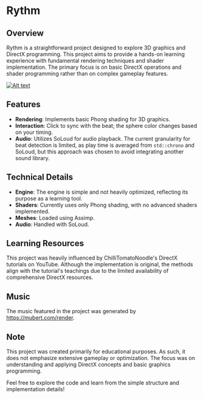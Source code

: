 # Rythm

## Overview

Rythm is a straightforward project designed to explore 3D graphics and DirectX programming. This project aims to provide a hands-on learning experience with fundamental rendering techniques and shader implementation. The primary focus is on basic DirectX operations and shader programming rather than on complex gameplay features.

[![Alt text](https://img.youtube.com/vi/KdrKC1_Am7U/0.jpg)](https://youtu.be/KdrKC1_Am7U)

## Features

- **Rendering**: Implements basic Phong shading for 3D graphics.
- **Interaction**: Click to sync with the beat; the sphere color changes based on your timing.
- **Audio**: Utilizes SoLoud for audio playback. The current granularity for beat detection is limited, as play time is averaged from `std::chrono` and SoLoud, but this approach was chosen to avoid integrating another sound library.

## Technical Details

- **Engine**: The engine is simple and not heavily optimized, reflecting its purpose as a learning tool.
- **Shaders**: Currently uses only Phong shading, with no advanced shaders implemented.
- **Meshes**: Loaded using Assimp.
- **Audio**: Handled with SoLoud.

## Learning Resources

This project was heavily influenced by ChilliTomatoNoodle's DirectX tutorials on YouTube. Although the implementation is original, the methods align with the tutorial's teachings due to the limited availability of comprehensive DirectX resources.

## Music

The music featured in the project was generated by https://mubert.com/render.

## Note

This project was created primarily for educational purposes. As such, it does not emphasize extensive gameplay or optimization. The focus was on understanding and applying DirectX concepts and basic graphics programming.

Feel free to explore the code and learn from the simple structure and implementation details!
